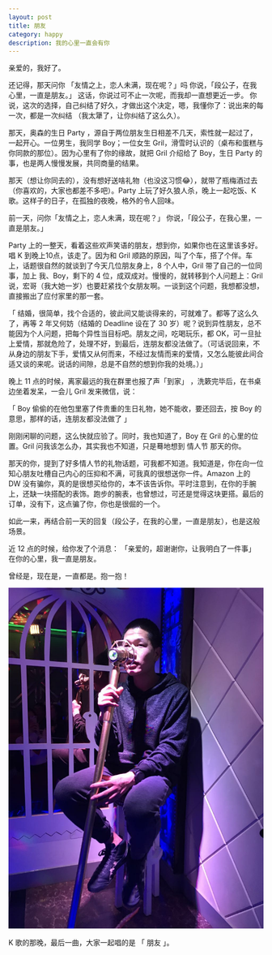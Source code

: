 ```yaml
---
layout: post
title: 朋友
category: happy
description: 我的心里一直会有你
---
```


亲爱的，我好了。

还记得，那天问你 「友情之上，恋人未满，现在呢？」吗
你说，「段公子，在我心里，一直是朋友。」
这话，你说过可不止一次呢，而我却一直想更近一步。
你说，这次的选择，自己纠结了好久，才做出这个决定，嗯，我懂你了：说出来的每一次，都是一次纠结 （我太犟了，让你纠结了这么久）。

那天，奥森的生日 Party ，源自于两位朋友生日相差不几天，索性就一起过了，一起开心。一位男生，我同学 Boy；一位女生 Gril，滑雪时认识的（桌布和蛋糕与你同款的那位）。因为心里有了你的缘故，就把 Gril 介绍给了 Boy，生日 Party 的事，也是两人慢慢发展，共同商量的结果。

那天（想让你同去的），没有想好送啥礼物（也没这习惯😂），就带了瓶梅酒过去（你喜欢的，大家也都差不多吧）。Party 上玩了好久狼人杀，晚上一起吃饭、K 歌。这样子的日子，在孤独的夜晚，格外的令人回味。

前一天，问你「友情之上，恋人未满，现在呢？」
你说，「段公子，在我心里，一直是朋友。」

Party 上的一整天，看着这些欢声笑语的朋友，想到你，如果你也在这里该多好。
唱 K 到晚上10点，该走了。因为和 Gril 顺路的原因，叫了个车，搭了个伴。车上，话题很自然的就谈到了今天几位朋友身上，8 个人中，Gril 带了自己的一位同事，加上 我、Boy，剩下的 4 位，成双成对。慢慢的，就转移到个人问题上：Gril 说，宏哥（我大她一岁）也要赶紧找个女朋友啊。一谈到这个问题，我想都没想，直接搬出了应付家里的那一套。

「 结婚，很简单，找个合适的，彼此间又能谈得来的，可就难了。都等了这么久了，再等 2 年又何妨（结婚的 Deadline 设在了 30 岁）呢？说到异性朋友，总不能因为个人问题，把每个异性当目标吧。朋友之间，吃喝玩乐，都 OK，可一旦扯上爱情，那就危险了，处理不好，到最后，连朋友都没法做了。（可话说回来，不从身边的朋友下手，爱情又从何而来，不经过友情而来的爱情，又怎么能彼此间合适又谈的来呢。说话的间隙，总是不自然的想到你我的处境。）」

晚上 11 点的时候，离家最远的我在群里也报了声「到家」 ，洗簌完毕后，在书桌边坐着发呆，一会儿 Gril 发来微信，说：

「 Boy 偷偷的在他包里塞了件贵重的生日礼物，她不能收，要还回去，按 Boy 的意思，那样的话，连朋友都没法做了 」

刚刚闲聊的问题，这么快就应验了。同时，我也知道了，Boy 在 Gril 的心里的位置。Gril 问我该怎么办，其实我也不知道，只是蓦地想到 情人节 那天的你。

那天的你，提到了好多情人节的礼物话题，可我都不知道。我知道是，你在向一位知心朋友吐槽自己内心的压抑和不满，可我真的很想送你一件。Amazon 上的 DW 没有骗你，真的是很想买给你的，本不该告诉你。平时注意到，在你的手腕上，还缺一块搭配的表饰。跑步的腕表，也曾想过，可还是觉得这块更搭。最后的订单，没有下，这点骗了你，你也是很倔的一个。

如此一来，再结合前一天的回复（段公子，在我的心里，一直是朋友），也是这般场景。

近 12 点的时候，给你发了个消息：
「亲爱的，超谢谢你，让我明白了一件事」
在你的心里，我一直是朋友。

曾经是，现在是，一直都是。抱一抱！

![](/images/2017_03/sing.jpeg)

K 歌的那晚，最后一曲，大家一起唱的是 「 朋友 」。

